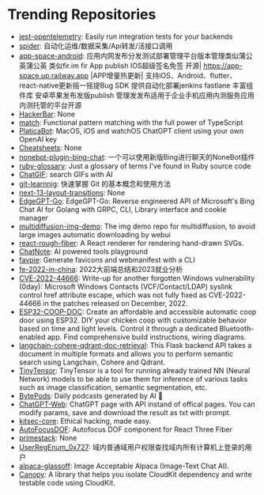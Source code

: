 # Trending Repositories

- [jest-opentelemetry](https://github.com/traceloop/jest-opentelemetry): Easily run integration tests for your backends
- [spider](https://github.com/Yac87300/spider): 自动化运维/数据采集/Api转发/活接口调用
- [app-space-android](https://github.com/appspa/app-space-android): 应用内网发布分发测试部署管理平台版本管理类似蒲公英蒲公英 类似fir.im fir App publish IOS超级签名免签 开源| https://app-space.up.railway.app |APP增量热更新| 支持iOS、Android、flutter、 react-native更新摇一摇提Bug SDK 提供自动化部署jenkins fastlane 丰富组件库 安卓苹果发布发版publish 管理发发布适用于企业手机应用内测服务应用内测托管的平台开源
- [HackerBar](https://github.com/HackerBar-Sec/HackerBar): None
- [match](https://github.com/Effect-TS/match): Functional pattern matching with the full power of TypeScript
- [PlaticaBot](https://github.com/migueldeicaza/PlaticaBot): MacOS, iOS and watchOS ChatGPT client using your own OpenAI key
- [Cheatsheets](https://github.com/poonam-adlakha/Cheatsheets): None
- [nonebot-plugin-bing-chat](https://github.com/Harry-Jing/nonebot-plugin-bing-chat): 一个可以使用新版Bing进行聊天的NoneBot插件
- [ruby-glossary](https://github.com/tenderlove/ruby-glossary): Just a glossary of terms I've found in Ruby source code
- [ChatGIF](https://github.com/hellovigoss/ChatGIF): search GIFs with AI
- [git-learnnig](https://github.com/apnpc/git-learnnig): 快速掌握 Git 的基本概念和使用方法
- [next-13-layout-transitions](https://github.com/lmatteis/next-13-layout-transitions): None
- [EdgeGPT-Go](https://github.com/pavel-one/EdgeGPT-Go): EdgeGPT-Go: Reverse engineered API of Microsoft's Bing Chat AI for Golang with GRPC, CLI, Library interface and cookie manager
- [multidiffusion-img-demo](https://github.com/pkuliyi2015/multidiffusion-img-demo): The img demo repo for multidiffusion, to avoid large images automatic downloading by webui
- [react-rough-fiber](https://github.com/Bowen7/react-rough-fiber): A React renderer for rendering hand-drawn SVGs.
- [ChatNote](https://github.com/OpenSourceDavy/ChatNote): AI powered tools playground
- [favpie](https://github.com/pixel-point/favpie): Generate favicons and webmanifest with a CLI
- [fe-2022-in-china](https://github.com/i5ting/fe-2022-in-china): 2022大前端总结和2023就业分析
- [CVE-2022-44666](https://github.com/j00sean/CVE-2022-44666): Write-up for another forgotten Windows vulnerability (0day): Microsoft Windows Contacts (VCF/Contact/LDAP) syslink control href attribute escape, which was not fully fixed as CVE-2022-44666 in the patches released on December, 2022.
- [ESP32-COOP-DOC](https://github.com/ESP32-COOP/ESP32-COOP-DOC): Create an affordable and accessible automatic coop door using ESP32. DIY your chicken coop with customizable behavior based on time and light levels. Control it through a dedicated Bluetooth-enabled app. Find comprehensive build instructions, wiring diagrams.
- [langchain-cohere-qdrant-doc-retrieval](https://github.com/menloparklab/langchain-cohere-qdrant-doc-retrieval): This Flask backend API takes a document in multiple formats and allows you to perform semantic search using Langchain, Cohere and Qdrant.
- [TinyTensor](https://github.com/haobosang/TinyTensor): TinyTensor is a tool for running already trained NN (Neural Network) models to be able to use them for inference of various tasks such as image classification, semantic segmentation, etc.
- [BytePods](https://github.com/Zafirmk/BytePods): Daily podcasts generated by AI 🤖
- [ChatGPT-Web](https://github.com/SmileBuild/ChatGPT-Web): ChatGPT page with API instand of offical pages. You can modify params, save and download the result as txt with prompt.
- [kitsec-core](https://github.com/kitsec-labs/kitsec-core): Ethical hacking, made easy.
- [AutoFocusDOF](https://github.com/ektogamat/AutoFocusDOF): Autofocus DOF component for React Three Fiber
- [primestack](https://github.com/ThePrimeagen/primestack): None
- [UserRegEnum_0x727](https://github.com/0x727/UserRegEnum_0x727): 域内普通域用户权限查找域内所有计算机上登录的用户
- [alpaca-glassoff](https://github.com/WuJunde/alpaca-glassoff): Image Acceptable Alpaca (Image-Text Chat AI). 
- [Canopy](https://github.com/tact/Canopy): A library that helps you isolate CloudKit dependency and write testable code using CloudKit.
